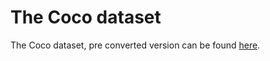 # The Coco dataset

The Coco dataset, pre converted version can be found [here](https://github.com/tensorflow/models/tree/master/research/object_detection).